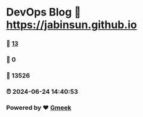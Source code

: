 # DevOps Blog :link: https://jabinsun.github.io 
### :page_facing_up: [13](https://jabinsun.github.io/tag.html) 
### :speech_balloon: 0 
### :hibiscus: 13526 
### :alarm_clock: 2024-06-24 14:40:53 
### Powered by :heart: [Gmeek](https://github.com/Meekdai/Gmeek)
